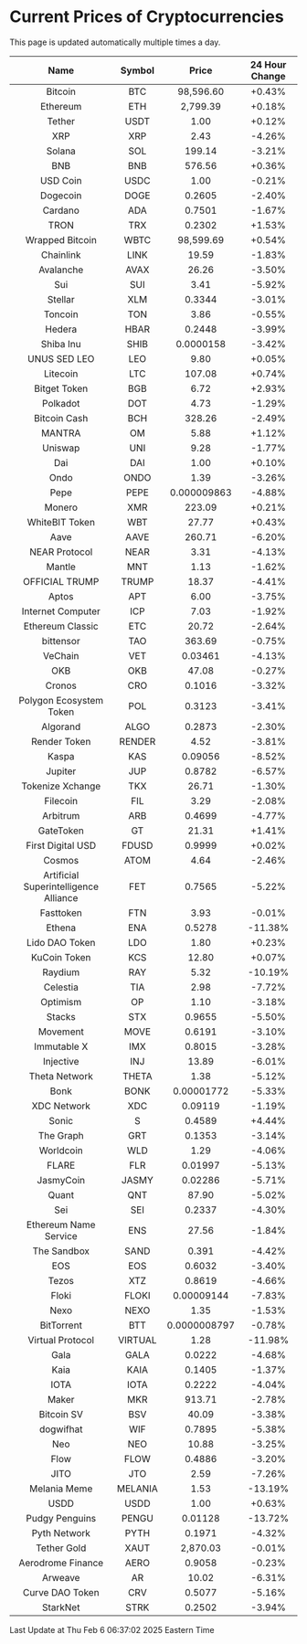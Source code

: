 # Current Prices of Cryptocurrencies
This page is updated automatically multiple times a day.

| Name | Symbol | Price | 24 Hour Change |
| :---: |:---:| :---: | :---: |
| Bitcoin | BTC | 98,596.60 | +0.43% |
| Ethereum | ETH | 2,799.39 | +0.18% |
| Tether | USDT | 1.00 | +0.12% |
| XRP | XRP | 2.43 | -4.26% |
| Solana | SOL | 199.14 | -3.21% |
| BNB | BNB | 576.56 | +0.36% |
| USD Coin | USDC | 1.00 | -0.21% |
| Dogecoin | DOGE | 0.2605 | -2.40% |
| Cardano | ADA | 0.7501 | -1.67% |
| TRON | TRX | 0.2302 | +1.53% |
| Wrapped Bitcoin | WBTC | 98,599.69 | +0.54% |
| Chainlink | LINK | 19.59 | -1.83% |
| Avalanche | AVAX | 26.26 | -3.50% |
| Sui | SUI | 3.41 | -5.92% |
| Stellar | XLM | 0.3344 | -3.01% |
| Toncoin | TON | 3.86 | -0.55% |
| Hedera | HBAR | 0.2448 | -3.99% |
| Shiba Inu | SHIB | 0.0000158 | -3.42% |
| UNUS SED LEO | LEO | 9.80 | +0.05% |
| Litecoin | LTC | 107.08 | +0.74% |
| Bitget Token | BGB | 6.72 | +2.93% |
| Polkadot | DOT | 4.73 | -1.29% |
| Bitcoin Cash | BCH | 328.26 | -2.49% |
| MANTRA | OM | 5.88 | +1.12% |
| Uniswap | UNI | 9.28 | -1.77% |
| Dai | DAI | 1.00 | +0.10% |
| Ondo | ONDO | 1.39 | -3.26% |
| Pepe | PEPE | 0.000009863 | -4.88% |
| Monero | XMR | 223.09 | +0.21% |
| WhiteBIT Token | WBT | 27.77 | +0.43% |
| Aave | AAVE | 260.71 | -6.20% |
| NEAR Protocol | NEAR | 3.31 | -4.13% |
| Mantle | MNT | 1.13 | -1.62% |
| OFFICIAL TRUMP | TRUMP | 18.37 | -4.41% |
| Aptos | APT | 6.00 | -3.75% |
| Internet Computer | ICP | 7.03 | -1.92% |
| Ethereum Classic | ETC | 20.72 | -2.64% |
| bittensor | TAO | 363.69 | -0.75% |
| VeChain | VET | 0.03461 | -4.13% |
| OKB | OKB | 47.08 | -0.27% |
| Cronos | CRO | 0.1016 | -3.32% |
| Polygon Ecosystem Token | POL | 0.3123 | -3.41% |
| Algorand | ALGO | 0.2873 | -2.30% |
| Render Token | RENDER | 4.52 | -3.81% |
| Kaspa | KAS | 0.09056 | -8.52% |
| Jupiter | JUP | 0.8782 | -6.57% |
| Tokenize Xchange | TKX | 26.71 | -1.30% |
| Filecoin | FIL | 3.29 | -2.08% |
| Arbitrum | ARB | 0.4699 | -4.77% |
| GateToken | GT | 21.31 | +1.41% |
| First Digital USD | FDUSD | 0.9999 | +0.02% |
| Cosmos | ATOM | 4.64 | -2.46% |
| Artificial Superintelligence Alliance | FET | 0.7565 | -5.22% |
| Fasttoken | FTN | 3.93 | -0.01% |
| Ethena | ENA | 0.5278 | -11.38% |
| Lido DAO Token | LDO | 1.80 | +0.23% |
| KuCoin Token | KCS | 12.80 | +0.07% |
| Raydium | RAY | 5.32 | -10.19% |
| Celestia | TIA | 2.98 | -7.72% |
| Optimism | OP | 1.10 | -3.18% |
| Stacks | STX | 0.9655 | -5.50% |
| Movement | MOVE | 0.6191 | -3.10% |
| Immutable X | IMX | 0.8015 | -3.28% |
| Injective | INJ | 13.89 | -6.01% |
| Theta Network | THETA | 1.38 | -5.12% |
| Bonk | BONK | 0.00001772 | -5.33% |
| XDC Network | XDC | 0.09119 | -1.19% |
| Sonic | S | 0.4589 | +4.44% |
| The Graph | GRT | 0.1353 | -3.14% |
| Worldcoin | WLD | 1.29 | -4.06% |
| FLARE | FLR | 0.01997 | -5.13% |
| JasmyCoin | JASMY | 0.02286 | -5.71% |
| Quant | QNT | 87.90 | -5.02% |
| Sei | SEI | 0.2337 | -4.30% |
| Ethereum Name Service | ENS | 27.56 | -1.84% |
| The Sandbox | SAND | 0.391 | -4.42% |
| EOS | EOS | 0.6032 | -3.40% |
| Tezos | XTZ | 0.8619 | -4.66% |
| Floki | FLOKI | 0.00009144 | -7.83% |
| Nexo | NEXO | 1.35 | -1.53% |
| BitTorrent | BTT | 0.0000008797 | -0.78% |
| Virtual Protocol | VIRTUAL | 1.28 | -11.98% |
| Gala | GALA | 0.0222 | -4.68% |
| Kaia | KAIA | 0.1405 | -1.37% |
| IOTA | IOTA | 0.2222 | -4.04% |
| Maker | MKR | 913.71 | -2.78% |
| Bitcoin SV | BSV | 40.09 | -3.38% |
| dogwifhat | WIF | 0.7895 | -5.38% |
| Neo | NEO | 10.88 | -3.25% |
| Flow | FLOW | 0.4886 | -3.20% |
| JITO | JTO | 2.59 | -7.26% |
| Melania Meme | MELANIA | 1.53 | -13.19% |
| USDD | USDD | 1.00 | +0.63% |
| Pudgy Penguins | PENGU | 0.01128 | -13.72% |
| Pyth Network | PYTH | 0.1971 | -4.32% |
| Tether Gold | XAUT | 2,870.03 | -0.01% |
| Aerodrome Finance | AERO | 0.9058 | -0.23% |
| Arweave | AR | 10.02 | -6.31% |
| Curve DAO Token | CRV | 0.5077 | -5.16% |
| StarkNet | STRK | 0.2502 | -3.94% |

Last Update at Thu Feb  6 06:37:02 2025 Eastern Time